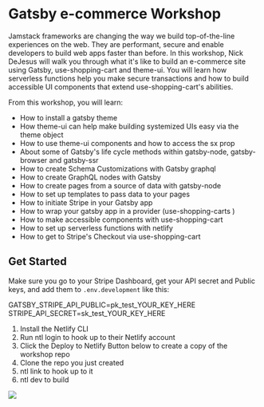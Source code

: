 # Gatsby e-commerce Workshop

Jamstack frameworks are changing the way we build top-of-the-line experiences on the web. They are performant, secure and enable developers to build web apps faster than before. In this workshop, Nick DeJesus will walk you through what it's like to build an e-commerce site using Gatsby, use-shopping-cart and theme-ui. You will learn how serverless functions help you make secure transactions and how to build accessible UI components that extend use-shopping-cart's abilities.

From this workshop, you will learn:

- How to install a gatsby theme
- How theme-ui can help make building systemized UIs easy via the theme object
- How to use theme-ui components and how to access the sx prop
- About some of Gatsby's life cycle methods within gatsby-node, gatsby-browser and gatsby-ssr
- How to create Schema Customizations with Gatsby graphql
- How to create GraphQL nodes with Gatsby
- How to create pages from a source of data with gatsby-node
- How to set up templates to pass data to your pages
- How to initiate Stripe in your Gatsby app
- How to wrap your gatsby app in a provider (use-shopping-carts <CartProvider />)
- How to make accessible components with use-shopping-cart
- How to set up serverless functions with netlify
- How to get to Stripe's Checkout via use-shopping-cart

## Get Started

Make sure you go to your Stripe Dashboard, get your API secret and Public keys, and add them to `.env.development` like this:

GATSBY_STRIPE_API_PUBLIC=pk_test_YOUR_KEY_HERE
STRIPE_API_SECRET=sk_test_YOUR_KEY_HERE

1. Install the Netlify CLI
2. Run ntl login to hook up to their Netlify account
3. Click the Deploy to Netlify Button below to create a copy of the workshop repo
4. Clone the repo you just created
5. ntl link to hook up to it
6. ntl dev to build

[![](https://www.netlify.com/img/deploy/button.svg)](https://app.netlify.com/start/deploy?repository=https://github.com/dayhaysoos/gatsby-ecommerce-site/)

